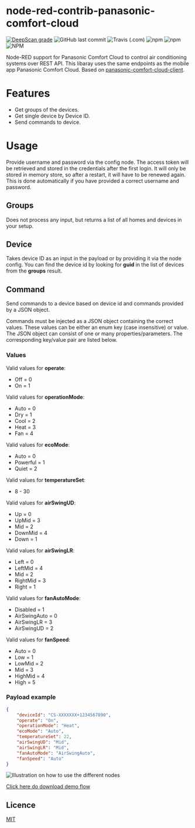 # node-red-contrib-panasonic-comfort-cloud

[![DeepScan grade](https://deepscan.io/api/teams/16513/projects/19832/branches/520480/badge/grade.svg)](https://deepscan.io/dashboard#view=project&tid=16513&pid=19832&bid=520480)
![GitHub last commit](https://img.shields.io/github/last-commit/bisand/node-red-contrib-panasonic-comfort-cloud)
![Travis (.com)](https://img.shields.io/travis/com/bisand/node-red-contrib-panasonic-comfort-cloud)
![npm](https://img.shields.io/npm/v/node-red-contrib-panasonic-comfort-cloud)
![npm](https://img.shields.io/npm/dw/node-red-contrib-panasonic-comfort-cloud)
![NPM](https://img.shields.io/npm/l/node-red-contrib-panasonic-comfort-cloud)

Node-RED support for Panasonic Comfort Cloud to control air conditioning systems over REST API. This libaray uses the same endpoints as the mobile app Panasonic Comfort Cloud. Based on [panasonic-comfort-cloud-client](https://www.npmjs.com/package/panasonic-comfort-cloud-client).

# Features

* Get groups of the devices.
* Get single device by Device ID.
* Send commands to device.

# Usage

Provide username and password via the config node. The access token will be retrieved and stored in the credentials after the first login. It will only be stored in memory store, so after a restart, it will have to be renewed again. This is done automatically if you have provided a correct username and password.

## Groups

Does not process any input, but returns a list of all homes and devices in your setup.

## Device

Takes device ID as an input in the payload or by providing it via the node config. You can find the device id by looking for **guid** in the list of devices from the **groups** result.

## Command
Send commands to a device based on device id and commands provided by a JSON object.

Commands must be injected as a JSON object containing the correct values. These values can be either an enum key (case insensitive) or value. The JSON object can consist of one or many properties/parameters. The corresponding key/value pair are listed below.

### Values
Valid values for **operate**:
* Off = 0
* On = 1

Valid values for **operationMode**:
* Auto = 0
* Dry = 1
* Cool = 2
* Heat = 3
* Fan = 4

Valid values for **ecoMode**:
* Auto = 0
* Powerful = 1
* Quiet = 2

Valid values for **temperatureSet**:
* 8 - 30

Valid values for **airSwingUD**:
* Up = 0
* UpMid = 3
* Mid = 2
* DownMid = 4
* Down = 1

Valid values for **airSwingLR**:
* Left = 0
* LeftMid = 4
* Mid = 2
* RightMid = 3
* Right = 1

Valid values for **fanAutoMode**:
* Disabled = 1
* AirSwingAuto = 0
* AirSwingLR = 3
* AirSwingUD = 2

Valid values for **fanSpeed**:
* Auto = 0
* Low = 1
* LowMid = 2
* Mid = 3
* HighMid = 4
* High = 5

### Payload example
```JSON
{
    "deviceId": "CS-XXXXXXX+1234567890",
    "operate": "On",
    "operationMode": "Heat",
    "ecoMode": "Auto",
    "temperatureSet": 22,
    "airSwingUD": "Mid",
    "airSwingLR": "Mid",
    "fanAutoMode": "AirSwingAuto",
    "fanSpeed": "Auto"
}
```
 ![Illustration on how to use the different nodes](https://raw.githubusercontent.com/bisand/node-red-contrib-panasonic-comfort-cloud/master/assets/images/Nodes.png)
 
 [Click here do download demo flow](https://raw.githubusercontent.com/bisand/node-red-contrib-panasonic-comfort-cloud/master/examples/demo.json)
## Licence

[MIT](https://github.com/bisand/node-red-contrib-panasonic-comfort-cloud/blob/HEAD/LICENSE)
